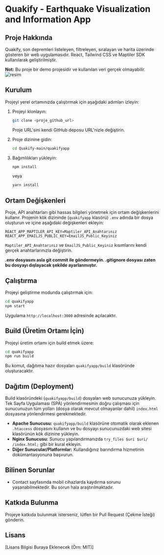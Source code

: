 # Quakify - Earthquake Visualization and Information App

## Proje Hakkında

Quakify, son depremleri listeleyen, filtreleyen, sıralayan ve harita üzerinde gösteren bir web uygulamasıdır. React, Tailwind CSS ve Maptiler SDK kullanılarak geliştirilmiştir.

**Not:** Bu proje bir demo projesidir ve kullanılan veri gerçek olmayabilir.
![resim](https://github.com/user-attachments/assets/f2e51d61-93b4-411c-a8b7-3bb6a1ce8a80)

## Kurulum

Projeyi yerel ortamınızda çalıştırmak için aşağıdaki adımları izleyin:

1.  Projeyi klonlayın:

    ```bash
    git clone <proje_github_url>
    ```
    Proje URL'sini kendi GitHub deposu URL'nizle değiştirin.

2.  Proje dizinine gidin:

    ```bash
    cd Quakify-main/quakifyapp
    ```

3.  Bağımlılıkları yükleyin:

    ```bash
    npm install
    ```
    veya
    ```bash
    yarn install
    ```

## Ortam Değişkenleri

Proje, API anahtarları gibi hassas bilgileri yönetmek için ortam değişkenlerini kullanır. Projenin kök dizininde (`quakifyapp` klasörü) `.env` adında bir dosya oluşturun ve içine aşağıdaki değişkenleri ekleyin:

```env
REACT_APP_MAPTILER_API_KEY=Maptiler_API_Anahtarınız
REACT_APP_EMAILJS_PUBLIC_KEY=EmailJS_Public_Keyiniz
```

`Maptiler_API_Anahtarınız` ve `EmailJS_Public_Keyiniz` kısımlarını kendi gerçek anahtarlarınızla değiştirin.

**.env dosyasını asla git commit ile göndermeyin. .gitignore dosyası zaten bu dosyayı dışlayacak şekilde ayarlanmıştır.**

## Çalıştırma

Projeyi geliştirme modunda çalıştırmak için:

```bash
cd quakifyapp
npm start
```

Uygulama `http://localhost:3000` adresinde açılacaktır.

## Build (Üretim Ortamı İçin)

Projeyi üretim ortamı için build etmek üzere:

```bash
cd quakifyapp
npm run build
```

Bu komut, dağıtıma hazır dosyaları `quakifyapp/build` klasöründe oluşturacaktır.

## Dağıtım (Deployment)

Build klasöründeki (`quakifyapp/build`) dosyaları web sunucunuza yükleyin. Tek Sayfa Uygulaması (SPA) yönlendirmesinin doğru çalışması için sunucunuzun tüm yolları (dosya olarak mevcut olmayanlar dahil) `index.html` dosyasına yönlendirmesi gerekmektedir.

*   **Apache Sunucusu:** `quakifyapp/build` klasörüne otomatik olarak eklenen `.htaccess` dosyasını kullanın ve bu dosyayı sunucunuzdaki web sitesi klasörünün kök dizinine yükleyin.
*   **Nginx Sunucusu:** Sunucu yapılandırmanızda `try_files $uri $uri/ /index.html;` gibi bir kural ekleyin.
*   **Diğer Sunucular/Platformlar:** Kullandığınız barındırma hizmetinin dokümantasyonuna başvurun.

## Bilinen Sorunlar

*   Contact sayfasında mobil cihazlarda kaydırma sorunu yaşanabilmektedir. Bu sorun hala araştırılmaktadır.

## Katkıda Bulunma

Projeye katkıda bulunmak isterseniz, lütfen bir Pull Request (Çekme İsteği) gönderin.

## Lisans

[Lisans Bilgisi Buraya Eklenecek (Örn: MIT)]
